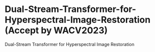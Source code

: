 # Dual-Stream-Transformer-for-Hyperspectral-Image-Restoration (Accept by WACV2023)
Dual-Stream Transformer for Hyperspectral Image Restoration



